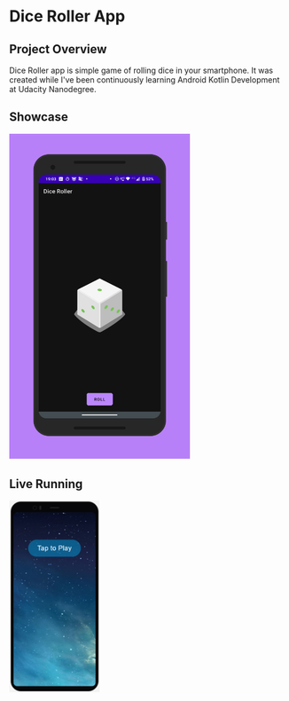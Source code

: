 # Dice Roller App

## Project Overview

Dice Roller app is simple game of rolling dice in your smartphone. It was created while I've been continuously learning Android Kotlin Development at Udacity Nanodegree.

## Showcase

<div>
    <img src="./art/showcase/phone-portrait-showcase-01.png" heigth="640" width="326">
</div>

## Live Running

<a href="https://appetize.io/app/mrzyve3b4bgrmg564nzuctyet4?device=pixel4&scale=75&orientation=portrait&osVersion=10.0&deviceColor=black&autoplay=true" target="_blank"><img src="./art/live/Appetize-Pixel4.png" heigth="320" width="163"></a>
